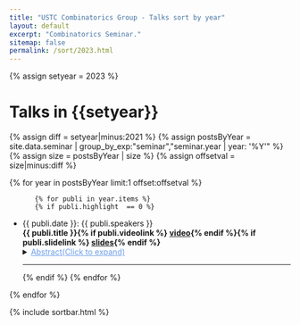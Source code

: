 ```yaml
---
title: "USTC Combinatorics Group - Talks sort by year"
layout: default
excerpt: "Combinatorics Seminar."
sitemap: false
permalink: /sort/2023.html
---
```



{% assign setyear = 2023 %}

# Talks in {{setyear}}
<div>
{% assign diff = setyear|minus:2021 %}
{% assign postsByYear =
    site.data.seminar | group_by_exp:"seminar","seminar.year | year: '%Y'" %}
{% assign size =  postsByYear | size  %}
{% assign offsetval = size|minus:diff %}

{% for year in postsByYear limit:1 offset:offsetval %}
<ul id="{{ year.name }}">

       {% for publi in year.items %}
       {% if publi.highlight  == 0 %}
<li>
<font>{{ publi.date }}: {{ publi.speakers }}</font><br />
<strong>{{ publi.title }}{% if publi.videolink %} <a href="{{ publi.videolink }}">video</a>{% endif %}{% if publi.slidelink %} <a href="{{ publi.slidelink }}">slides</a>{% endif %}</strong> <br />
  <details>
<summary><font color="#6d9eeb"><u>Abstract(Click to expand)</u></font></summary>
{{ publi.abstract }}
</details>
<hr />
</li>
      {% endif %}
      {% endfor %}
       

</ul>

{% endfor %}

</div>
{% include sortbar.html %}